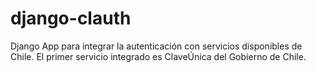 # django-clauth
Django App para integrar la autenticación con servicios disponibles de Chile. El primer servicio integrado es ClaveÚnica del Gobierno de Chile.
